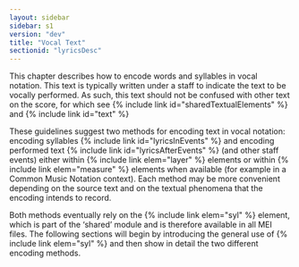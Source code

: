 ```yaml
---
layout: sidebar
sidebar: s1
version: "dev"
title: "Vocal Text"
sectionid: "lyricsDesc"
---
```


This chapter describes how to encode words and syllables in vocal notation. This text
is
typically written under a staff to indicate the text to be vocally performed. As such,
this text
should not be confused with other text on the score, for which see {% include link id="sharedTextualElements" %} and {% include link id="text" %}


These guidelines suggest two methods for encoding text in vocal notation: encoding
syllables
{% include link id="lyricsInEvents" %} and encoding performed text {% include link id="lyricsAfterEvents" %} (and other staff events) either within {% include link elem="layer" %} elements or within {% include link elem="measure" %} elements when
available (for example in a Common Music Notation context). Each method may be more
convenient
depending on the source text and on the textual phenomena that the encoding intends
to
record.

Both methods eventually rely on the {% include link elem="syl" %} element, which is part of the
‘shared’ module and is therefore available in all MEI files. The following
sections will begin by introducing the general use of {% include link elem="syl" %} and then show in
detail the two different encoding methods.

